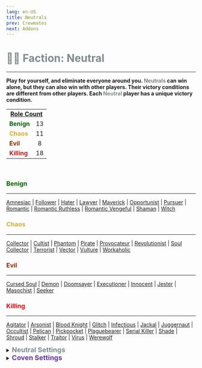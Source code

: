 ```yaml
---
lang: en-US
title: Neutrals
prev: Crewmates
next: Addons
---
```


# <font color="#7f8c8d">👨‍🚀 <b>Faction: Neutral</b></font> <Badge text="Total: 50" type="tip" vertical="middle"/>
---

<b>Play for yourself, and eliminate everyone around you. <font color=gray>Neutrals</font> can win alone, but they can also win with other players. Their victory conditions are different from other players. Each <font color=#7f8c8d>Neutral</font> player has a unique victory condition.</b>

<table>
<tr>
<td colspan="2" align="center"><b><u>Role Count</u></b></td>
</tr>

<tr>
<td><font color=#046300><b>Benign</b></font></td>
<td align="center">13</td>
</tr>

<tr>
<td><font color=#d4af37><b>Chaos</b></font></td>
<td align="center">11</td>
</tr>

<tr>
<td><font color=#912900><b>Evil</b></font></td>
<td align="center">8</td>
</tr>

<tr>
<td><font color=#b22222><b>Killing</b></font></td>
<td align="center">18</td>
</tr>
</table>
<br>

### <font color=#046300><b>Benign</b></font>
---
[Amnesiac](/options/Neutrals/Benign/Amnesiac.html) | [Follower](/options/Neutrals/Benign/Follower.html) | [Hater](/options/Neutrals/Benign/Hater.html) | [Lawyer](/options/Neutrals/Benign/Lawyer.html) | [Maverick](/options/Neutrals/Benign/Maverick.html) | [Opportunist](/options/Neutrals/Benign/Opportunist.html) | [Pursuer](/options/Neutrals/Benign/Pursuer.html) | [Romantic](/options/Neutrals/Benign/Romantic.html) | [Romantic Ruthless](/options/Neutrals/Benign/RomanticRuthless.html) | [Romantic Vengeful](/options/Neutrals/Benign/RomanticVengeful.html) | [Shaman](/options/Neutrals/Benign/Shaman.html) | [Witch](/options/Neutrals/Benign/Witch.html)
<br>

### <font color=#d4af37><b>Chaos</b></font>
---
[Collector](/options/Neutrals/Chaos/Collector.html) | [Cultist](/options/Neutrals/Chaos/Cultist.html) | [Phantom](/options/Neutrals/Chaos/Phantom.html) | [Pirate](/options/Neutrals/Chaos/Pirate.html) | [Provocateur](/options/Neutrals/Chaos/Provocateur.html) | [Revolutionist](/options/Neutrals/Chaos/Revolutionist.html) | [Soul Collector](/options/Neutrals/Chaos/SoulCollector.html) | [Terrorist](/options/Neutrals/Chaos/Terrorist.html) | [Vector](/options/Neutrals/Chaos/Vector.html) | [Vulture](/options/Neutrals/Chaos/Vulture.html) | [Workaholic](/options/Neutrals/Chaos/Workaholic.html)

### <font color=#912900><b>Evil</b></font>
---
[Cursed Soul](/options/Neutrals/Evil/CursedSoul.html) | [Demon](/options/Neutrals/Evil/Demon.html) | [Doomsayer](/options/Neutrals/Evil/Doomsayer.html) | [Executioner](/options/Neutrals/Evil/Executioner.html) | [Innocent](/options/Neutrals/Evil/Innocent.html) | [Jester](/options/Neutrals/Evil/Jester.html) | [Masochist](/options/Neutrals/Evil/Masochist.html) | [Seeker](/options/Neutrals/Evil/Seeker.html)

### <font color=red><b>Killing</b></font>
---
[Agitator](/options/Neutrals/Killing/Agitator.html) | [Arsonist](/options/Neutrals/Killing/Arsonist.html) | [Blood Knight](/options/Neutrals/Killing/BloodKnight.html) | [Glitch](/options/Neutrals/Killing/Glitch.html) | [Infectious](/options/Neutrals/Killing/Infectious.html) | [Jackal](/options/Neutrals/Killing/Jackal.html) | [Juggernaut](/options/Neutrals/Killing/Juggernaut.html) | [Occultist](/options/Neutrals/Killing/Occultist.html) | [Pelican](/options/Neutrals/Killing/Pelican.html) | [Pickpocket](/options/Neutrals/Killing/Pickpocket.html) | [Plaguebearer](/options/Neutrals/Killing/Plaguebearer.html) | [Serial Killer](/options/Neutrals/Killing/SerialKiller.html) | [Shade](/options/Neutrals/Killing/Shade.html) | [Shroud](/options/Neutrals/Killing/Shroud.html) | [Stalker](/options/Neutrals/Killing/Stalker.html) | [Traitor](/options/Neutrals/Killing/Traitor.html) | [Virus](/options/Neutrals/Killing/Virus.html) | [Werewolf](/options/Neutrals/Killing/Werewolf.html)
<br>

<details>
<summary><font color=#7f8c8d size='4em'><b> Neutral Settings</b></font></summary>
<br>
Below are settings to make the game more balanced based on your lobby's style of gameplay:

* Minimum Amount of Non-<font color=#7f8c8d>Neutral</font> Killing roles
  * Set the minimal amount of Non-<font color=#7f8c8d>Neutral</font> Killing roles allowed in the round
* Maximum Amount of Non-<font color=#7f8c8d>Neutral</font> Killing roles
  * Set the max amount of Non-<font color=#7f8c8d>Neutral</font> Killing roles allowed in the round
* Minimum Amount of <font color=#7f8c8d>Neutral</font> Killing roles
  * Set the minimal amount of <font color=#7f8c8d>Neutral</font> Killing roles allowed in the round
* Maximum Amount of <font color=#7f8c8d>Neutral</font> Killing roles
  * Set the max amount of Non-<font color=#7f8c8d>Neutral</font> Killing roles allowed in the round
* <font color=#7f8c8d>Neutrals</font> win together
  * <font color=green>ON</font>: Certain <font color=#7f8c8d>Neutral</font> Types will win together
    * If a Killing-<font color=#7f8c8d>Neutral</font> wins, all Killing-<font color=#7f8c8d>Neutrals</font> win. If an Evil-<font color=#7f8c8d>Neutral</font> wins, all Evil-<font color=#7f8c8d>Neutrals</font> win
  * <font color=red>OFF</font>: <font color=#7f8c8d>Neutrals</font> will win on their own team (Ex: Arsonist wins alone)
    * All <font color=#7f8c8d>Neutrals</font> win together
      * <font color=green>ON</font>: ALL <font color=#7f8c8d>Neutrals</font> win together, even if they are Evil, Killing, or Chaos Neutrals
      * <font color=red>OFF</font>: Only each <font color=#7f8c8d>Neutral</font> Type will win together
</details>

<details>
<summary><font color=#663399 size='4em'><b> Coven Settings</b></font></summary>
<br>
Below are settings to make the game more balanced based on your lobby's style of gameplay:

* Minimum Amount of Coven members
  * Set the minimal amount of Coven members allowed in the round
* Maximum Amount of Coven members
  * Set the max amount of Coven members allowed in the round
* Coven know the roles of other Coven
  * <font color=green>ON</font>: Coven will know the roles of other Coven
  * <font color=red>OFF</font>: Coven will not know the roles of other Coven
  
</details>